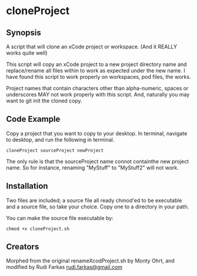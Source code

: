 # cloneProject

## Synopsis

A script that will clone an xCode project or workspace. (And it REALLY works quite well)

This script will copy an xCode project to a new project directory name
and replace/rename all files within to work as expected under the new name.  I have found this script to work properly on workspaces, pod files, the works.

Project names that contain characters other than alpha-numeric, spaces or
underscores MAY not work properly with this script.  And, naturally you may want to git init the cloned copy.


## Code Example

Copy a project that you want to copy to your desktop. In terminal, navigate to desktop, and run the following in terminal.

    cloneProject sourceProject newProject
    
The only rule is that the sourceProject name connot containthe new project name.  So for instance, renaming "MyStuff" to "MyStuff2" will not work.  
    


## Installation

Two files are included; a source file all ready chmod'ed to be executable and a source file, so take your choice. Copy one to a directory in your path.

You can make the source file executable by:


    chmod +x cloneProject.sh


## Creators

Morphed from the original renameXcodProject.sh by Monty Ohrt, and modified by Rudi Farkas <rudi.farkas@gmail.com>


